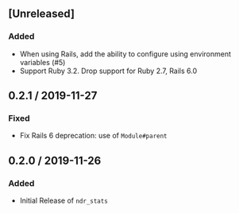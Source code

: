 ## [Unreleased]
### Added
* When using Rails, add the ability to configure using environment variables (#5)
* Support Ruby 3.2. Drop support for Ruby 2.7, Rails 6.0

## 0.2.1 / 2019-11-27
### Fixed
* Fix Rails 6 deprecation: use of `Module#parent`

## 0.2.0 / 2019-11-26
### Added
* Initial Release of `ndr_stats`
